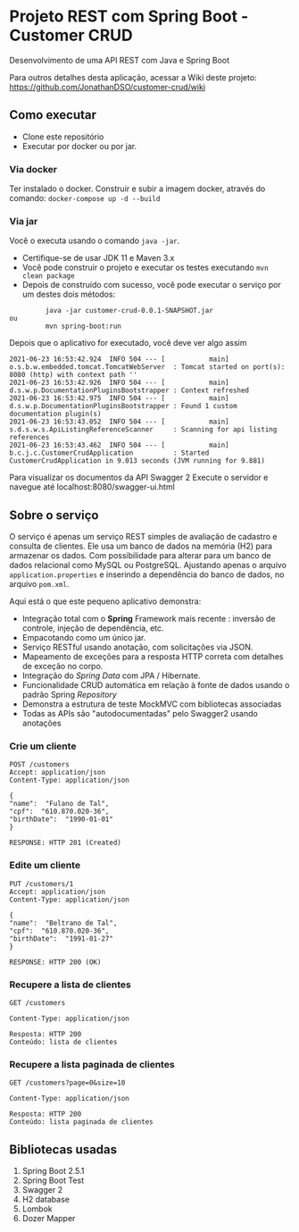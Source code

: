 # Projeto REST com Spring Boot - Customer CRUD

Desenvolvimento de uma API REST com Java e Spring Boot

Para outros detalhes desta aplicação, acessar a Wiki deste projeto:
https://github.com/JonathanDSO/customer-crud/wiki


## Como executar

- Clone este repositório
- Executar por docker ou por jar.

### Via docker

Ter instalado o docker.
Construir e subir a imagem docker, através do comando:
`docker-compose up -d --build`

### Via jar
Você o executa usando o comando `java -jar`.

- Certifique-se de usar JDK 11 e Maven 3.x
- Você pode construir o projeto e executar os testes executando `mvn clean package`
- Depois de construído com sucesso, você pode executar o serviço por um destes dois métodos:

```
         java -jar customer-crud-0.0.1-SNAPSHOT.jar
ou
         mvn spring-boot:run
```

Depois que o aplicativo for executado, você deve ver algo assim

```
2021-06-23 16:53:42.924  INFO 504 --- [           main] o.s.b.w.embedded.tomcat.TomcatWebServer  : Tomcat started on port(s): 8080 (http) with context path ''
2021-06-23 16:53:42.926  INFO 504 --- [           main] d.s.w.p.DocumentationPluginsBootstrapper : Context refreshed
2021-06-23 16:53:42.975  INFO 504 --- [           main] d.s.w.p.DocumentationPluginsBootstrapper : Found 1 custom documentation plugin(s)
2021-06-23 16:53:43.052  INFO 504 --- [           main] s.d.s.w.s.ApiListingReferenceScanner     : Scanning for api listing references
2021-06-23 16:53:43.462  INFO 504 --- [           main] b.c.j.c.CustomerCrudApplication          : Started CustomerCrudApplication in 9.013 seconds (JVM running for 9.881)
```

Para visualizar os documentos da API Swagger 2
Execute o servidor e navegue até localhost:8080/swagger-ui.html

## Sobre o serviço

O serviço é apenas um serviço REST simples de avaliação de cadastro e consulta de clientes. Ele usa um banco de dados na memória (H2) para armazenar os dados. Com possibilidade para alterar para um banco de dados relacional como MySQL ou PostgreSQL. Ajustando apenas o arquivo `application.properties` e inserindo a dependência do banco de dados, no arquivo  `pom.xml`.

Aqui está o que este pequeno aplicativo demonstra:

-   Integração total com o **Spring** Framework mais recente : inversão de controle, injeção de dependência, etc.
-   Empacotando como um único jar. 
-   Serviço RESTful usando anotação, com solicitações via JSON.
-   Mapeamento de exceções para a resposta HTTP correta com detalhes de exceção no corpo.
-   Integração do _Spring Data_ com JPA / Hibernate.
-   Funcionalidade CRUD automática em relação à fonte de dados usando o padrão Spring _Repository_
-   Demonstra a estrutura de teste MockMVC com bibliotecas associadas
-   Todas as APIs são "autodocumentadas" pelo Swagger2 usando anotações

### Crie um cliente

```
POST /customers
Accept: application/json
Content-Type: application/json

{
"name":  "Fulano de Tal",
"cpf":  "610.870.020-36",
"birthDate":  "1990-01-01"
}

RESPONSE: HTTP 201 (Created)
```

### Edite um cliente

```
PUT /customers/1
Accept: application/json
Content-Type: application/json

{
"name":  "Beltrano de Tal",
"cpf":  "610.870.020-36",
"birthDate":  "1991-01-27"
}

RESPONSE: HTTP 200 (OK)
```

### Recupere a lista de clientes

```
GET /customers

Content-Type: application/json

Resposta: HTTP 200
Conteúdo: lista de clientes
```

### Recupere a lista paginada de clientes

```
GET /customers?page=0&size=10

Content-Type: application/json

Resposta: HTTP 200
Conteúdo: lista paginada de clientes
```

## Bibliotecas usadas

 1. Spring Boot 2.5.1 
 2. Spring Boot Test
 3. Swagger 2 
 4. H2 database
 5. Lombok
 6. Dozer Mapper
